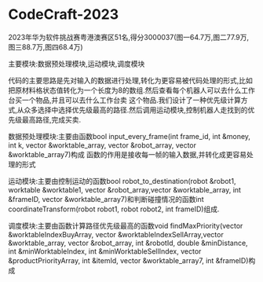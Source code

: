 # CodeCraft-2023
2023年华为软件挑战赛粤港澳赛区51名,得分3000037(图一64.7万,图二77.9万,图三88.7万,图四68.4万)

主要模块:数据预处理模块,运动模块,调度模块

代码的主要思路是先对输入的数据进行处理,转化为更容易被代码处理的形式,比如把原材料格状态值转化为一个长度为8的数组.然后查看每个机器人可以去什么工作台买一个物品,并且可以去什么工作台卖
这个物品.我们设计了一种优先级计算方式,从众多选择中选择优先级最高的路径.然后调用运动模块,控制机器人走找到的优先级最高路径,完成买卖.

数据预处理模块:主要由函数bool input_every_frame(int frame_id, int &money, int k, vector<worktable> &worktable_array, vector<robot> &robot_array, vector<worktable> &worktable_array7)构成
函数的作用是接收每一帧的输入数据,并转化成更容易处理的形式

运动模块:主要由控制运动的函数bool robot_to_destination(robot &robot1, worktable &worktable1, vector<robot> &robot_array,vector<worktable> 
&worktable_array, int &frameID, vector<worktable> &worktable_array7)和判断碰撞情况的函数int coordinateTransform(robot robot1, robot robot2, int frameID)组成.

调度模块:主要由函数计算路径优先级最高的函数void findMaxPriority(vector<int> &worktableIndexBuyArray, vector<int> &worktableIndexSellArray,vector<worktable> &worktable_array, vector<robot> &robot_array,
  int &robotId, double &minDistance, int &minWorktableIndex,
                int &minWorktableSellIndex, vector<productPriority> &productPriorityArray, int &itemId,
                vector<worktable> &worktable_array7, int &frameID)构成
